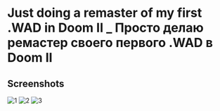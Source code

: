 
# Just doing a remaster of my first .WAD in Doom II _ Просто делаю ремастер своего первого .WAD в Doom II

## Screenshots

![1](https://user-images.githubusercontent.com/64596970/169714389-a383a0ec-9cc8-4e62-b19a-34ff0ba883fd.png)
![2](https://user-images.githubusercontent.com/64596970/169714393-6e55cb93-1a3c-44fe-868e-0d292c04e5b3.png)
![3](https://user-images.githubusercontent.com/64596970/169714397-34873a91-905c-43a1-bd7e-8c647ab417db.png)
